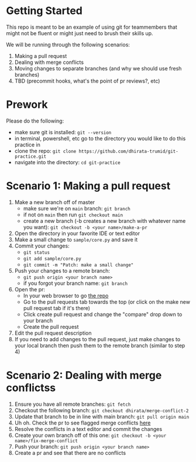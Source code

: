 # Getting Started
This repo is meant to be an example of using git for teammembers that might not be fluent or might just need to brush their skills up.

We will be running through the following scenarios:

1. Making a pull request
2. Dealing with merge conflicts
3. Moving changes to separate branches (and why we should use fresh branches)
4. TBD (precommit hooks, what's the point of pr reviews?, etc)

# Prework
Please do the following:

- make sure git is installed: `git --version`
- in terminal, powershell, etc go to the directory you would like to do this practice in
- clone the repo: `git clone https://github.com/dhirata-trumid/git-practice.git`
- navigate into the directory: `cd git-practice`

# Scenario 1: Making a pull request
1. Make a new branch off of master
    - make sure we're on `main` branch: `git branch`
    - if not on `main` then run `git checkout main`
    - create a new branch (-b creates a new branch with whatever name you want): `git checkout -b <your name>/make-a-pr`
2. Open the directory in your favorite IDE or text editor
3. Make a small change to `sample/core.py` and save it
4. Commit your changes:
    - `git status`
    - `git add sample/core.py`
    - `git commit -m "Patch: make a small change"`
5. Push your changes to a remote branch:
    - `git push origin <your branch name>`
    - if you forgot your branch name: `git branch`
6. Open the pr:
    - In your web browser to go [the repo](https://github.com/dhirata-trumid/git-practice)
    - Go to the pull requests tab towards the top (or click on the make new pull request tab if it's there)
    - Click create pull request and change the "compare" drop down to your branch
    - Create the pull request
7. Edit the pull request description
8. If you need to add changes to the pull request, just make changes to your local branch then push them to the remote branch (similar to step 4)

# Scenario 2: Dealing with merge conflictss
1. Ensure you have all remote branches: `git fetch`
2. Checkout the following branch: `git checkout dhirata/merge-conflict-2`
3. Update that branch to be in line with main branch: `git pull origin main`
4. Uh oh. Check the pr to see flagged merge conflicts [here](https://github.com/dhirata-trumid/git-practice/pull/3)
5. Resolve the conflicts in a text editor and commit the changes
6. Create your own branch off of this one: `git checkout -b <your name>/fix-merge-conflict`
7. Push your branch: `git push origin <your branch name>`
8. Create a pr and see that there are no conflicts
